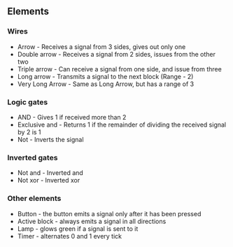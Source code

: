 ## Elements
### Wires
- Arrow - Receives a signal from 3 sides, gives out only one
- Double arrow - Receives a signal from 2 sides, issues from the other two
- Triple arrow - Can receive a signal from one side, and issue from three
- Long arrow - Transmits a signal to the next block (Range - 2)
- Very Long Arrow - Same as Long Arrow, but has a range of 3
### Logic gates
- AND - Gives 1 if received more than 2
- Exclusive and - Returns 1 if the remainder of dividing the received signal by 2 is 1
- Not - Inverts the signal
### Inverted gates
- Not and - Inverted and
- Not xor - Inverted xor
### Other elements
- Button - the button emits a signal only after it has been pressed
- Active block - always emits a signal in all directions
- Lamp - glows green if a signal is sent to it
- Timer - alternates 0 and 1 every tick